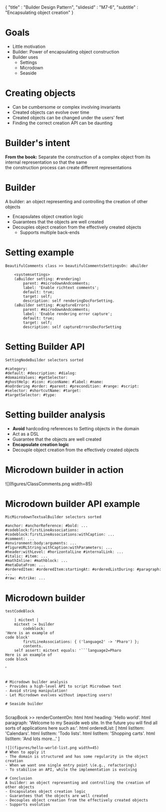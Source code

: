{ 
"title" : "Builder Design Pattern", 
"slidesid" : "M7-6", 
"subtitle" : "Encapsulating object creation" 
} 
 
# Goals 
- Little motivation 
- Builder: Power of encapsulating object construction 
- Builder uses 
  - Settings 
  - Microdown  
  - Seaside 
 
# Creating objects 
- Can be cumbersome or complex involving invariants 
- Created objects can evolve over time 
- Created objects can be changed under the users' feet 
- Finding the correct creation API can be daunting 
 
# Builder's intent 
**From the book:** Separate the construction of a complex object from its internal representation so that the same  
the construction process can create different representations 
# Builder 
A builder: an object representing and controlling the creation of other objects 
- Encapsulates object creation logic 
- Guarantees that the objects are well created 
- Decouples object creation from the effectively created objects 
  - Supports multiple back-ends 
 
# Setting example 
 
``` 
BeautifulComments class >> beautifulCommentsSettingsOn: aBuilder

	<systemsettings>
	(aBuilder setting: #rendering)
		parent: #microdownAndcomments;
		label: 'Enable richtext comments';
		default: true;
		target: self;
		description: self renderingDocForSetting.
	(aBuilder setting: #captureErrors)
		parent: #microdownAndcomments;
		label: 'Enable rendering error capture';
		default: true;
		target: self;
		description: self captureErrorsDocForSetting 
``` 
 
# Setting Builder API 
 
``` 
SettingNodeBuilder selectors sorted 

#category: 
#default: #description: #dialog: 
#domainValues: #getSelector: 
#ghostHelp: #icon: #iconName: #label: #name: 
#noOrdering #order: #parent: #precondition: #range: #script: 
#selector: #shortcutName: #target: 
#targetSelector: #type: 
``` 
 
# Setting builder analysis 
- **Avoid** hardcoding references to Setting objects in the domain 
- Act as a DSL 
- Guarantee that the objects are well created 
- **Encapsulate creation logic** 
- Decouple object creation from the effectively created objects 
 
# Microdown builder in action 
![](figures/ClassComments.png width=85) 
# Microdown builder API example 
 
``` 
MicMicrodownTextualBuilder selectors sorted 

#anchor: #anchorReference: #bold: ...
#codeblock:firstLineAssociations: #codeblock:firstLineAssociations:withCaption: ...
#comment: ...
#environment:body:arguments: ...
#figureURLString:withCaption:withParameters: ...
#header:withLevel: #horizontalLine #internalLink: ...
#italic: #item: ...
#mathInline: #mathblock: ...  
#metaDataFrom: ...
#orderedItem: #orderedItem:startingAt: #orderedListDuring: #paragraph: ...
#raw: #strike: ... 
``` 
 
# Microdown builder 
 
``` 
testCodeBlock

	| mictext |
	mictext := builder
		codeblock: 
'Here is an example of 
code block'
		firstLineAssociations: { ('language2' -> 'Pharo') };
		contents.
	self assert: mictext equals: '```language2=Pharo
Here is an example of 
code block
```
' 
``` 
 
# Microdown builder analysis 
- Provides a high-level API to script Microdown text 
- Avoid string manipulation! 
- Let Microdown evolves without impacting users! 
 
# Seaside builder 
 
``` 
ScrapBook >> renderContentOn: html
	html heading: 'Hello world'.
	html paragraph: 'Welcome to my Seaside web site.  In the
future you will find all sorts of applications here
such as:'.
	html orderedList: [
		html listItem: 'Calendars'.
		html listItem: 'Todo lists'.
		html listItem: 'Shopping carts'.
		html listItem: 'And lots more...' ] 
``` 
![](figures/hello-world-list.png width=45) 
# When to apply it 
- The domain is structured and has some regularity in the object creation 
- When we want one single entry point \(e.g., refactoring\) 
- To stabilise an API, while the implementation is evolving 
 
# Conclusion 
A builder: an object representing and controlling the creation of other objects 
- Encapsulates object creation logic 
- Guarantees that the objects are well created 
- Decouples object creation from the effectively created objects 
- Supports evolution 
